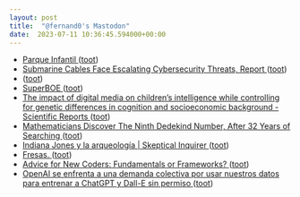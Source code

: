 ```yaml
---
layout: post
title:  "@fernand0's Mastodon"
date:  2023-07-11 10:36:45.594000+00:00
---
```

*  [Parque Infantil ](https://www.flickr.com/photos/fernand0/53007631869) ([toot](https://mastodon.social/@fernand0/110695009851243403))
*  [Submarine Cables Face Escalating Cybersecurity Threats, Report ](https://www.hackread.com/submarine-cables-cybersecurity-threats) ([toot](https://mastodon.social/@fernand0/110694955944189532))
*  [ ](https://mastodon.social/@pjorge) ([toot](https://mastodon.social/@fernand0/110694847033400668))
*  [SuperBOE ](https://superboe.e) ([toot](https://mastodon.social/@fernand0/110694831668772773))
*  [The impact of digital media on children’s intelligence while controlling for genetic differences in cognition and socioeconomic background - Scientific Reports ](https://www.nature.com/articles/s41598-022-11341-) ([toot](https://mastodon.social/@fernand0/110694432119675552))
*  [Mathematicians Discover The Ninth Dedekind Number, After 32 Years of Searching ](https://www.sciencealert.com/mathematicians-discover-the-ninth-dedekind-number-after-32-years-of-searchin) ([toot](https://mastodon.social/@fernand0/110694270410301210))
*  [Indiana Jones y la arqueología \| Skeptical Inquirer ](https://skepticalinquirer.org/exclusive/indiana-jones-y-la-arqueologia) ([toot](https://mastodon.social/@fernand0/110691058899182524))
*  [Fresas. ](https://avecesunafoto.wordpress.com/2023/07/10/fresas) ([toot](https://mastodon.social/@fernand0/110690997206304186))
*  [Advice for New Coders: Fundamentals or Frameworks? ](https://dev.to/codenewbieteam/advice-for-new-coders-fundamentals-or-frameworks-2cg) ([toot](https://mastodon.social/@fernand0/110690756698431541))
*  [OpenAI se enfrenta a una demanda colectiva por usar nuestros datos para entrenar a ChatGPT y Dall-E sin permiso ](https://www.genbeta.com/actualidad/openai-se-enfrenta-a-demanda-colectiva-usar-nuestros-datos-para-entrenar-a-chatgpt-dall-e-permis) ([toot](https://mastodon.social/@fernand0/110690574675263226))

